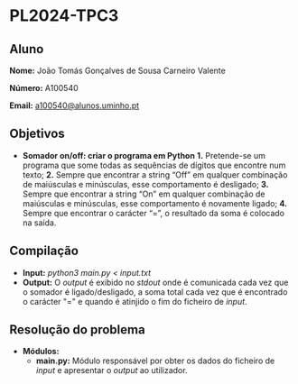 # PL2024-TPC3

## Aluno

**Nome:** João Tomás Gonçalves de Sousa Carneiro Valente

**Número:** A100540

**Email:** a100540@alunos.uminho.pt

## Objetivos
- **Somador on/off: criar o programa em Python**
    **1.** Pretende-se um programa que some todas as sequências de dígitos que encontre num texto;
    **2.** Sempre que encontrar a string “Off” em qualquer combinação de maiúsculas e minúsculas, esse comportamento é desligado;
    **3.** Sempre que encontrar a string “On” em qualquer combinação de maiúsculas e minúsculas, esse comportamento é novamente ligado;
    **4.** Sempre que encontrar o carácter “=”, o resultado da soma é colocado na saída.

## Compilação
- **Input:** *python3 main.py < input.txt*
- **Output:** O *output* é exibido no *stdout* onde é comunicada cada vez que o somador é ligado/desligado, a soma total cada vez que é encontrado o carácter "=" e quando é atinjido o fim do ficheiro de *input*.

## Resolução do problema
- **Módulos:**
    - **main.py:** Módulo responsável por obter os dados do ficheiro de *input* e apresentar o *output* ao utilizador.
